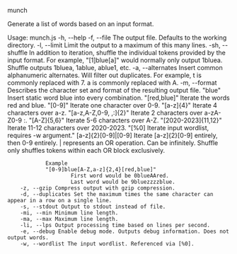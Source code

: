 munch

Generate a list of words based on an input format.

Usage: munch.js
        -h, --help
        -f, --file The output file. Defaults to the working directory.
        -l, --limit Limit the output to a maximum of this many lines.
        -sh, --shuffle In addition to iteration, shuffle the individual tokens provided by the input format.
                For example, "[1]blue[a]" would normally only output 1bluea.
                Shuffle outputs 1bluea, 1ablue, ablue1, etc.
        -a, --alternates Insert common alphanumeric alternates. Will filter out duplicates.
                For example, t is commonly replaced with 7.
                a is commonly replaced with A.
        -m, --format Describes the character set and format of the resulting output file.
                "blue" Insert static word blue into every combination.
                "[red,blue]" Iterate the words red and blue.
                "[0-9]" Iterate one character over 0-9.
                "[a-z]{4}" Iterate 4 characters over a-z.
                "[a-z,A-Z,0-9, ,:]{2}" Iterate 2 characters over a-zA-Z0-9 :.
                "[A-Z]{5,6}" Iterate 5-6 characters over A-Z.
                "[2020-2023]{11,12}" Iterate 11-12 characters over 2020-2023.
                "[%0] Iterate input wordlist, requires -w argument."
                [a-z]{2}[0-9]|[0-9] Iterate [a-z]{2}[0-9] entirely, then 0-9 entirely. | represents an OR operation. Can be infinitely. Shuffle only shuffles tokens within each OR block exclusively.

                Example
                "[0-9]blue[A-Z,a-z]{2,4}[red,blue]"
                        First word would be 0blueAAred.
                        Last word would be 9bluezzzzblue.
        -z, --gzip Compress output with gzip compression.
        -d, --duplicates Set the maximum times the same character can appear in a row on a single line.
        -s, --stdout Output to stdout instead of file.
        -mi, --min Minimum line length.
        -ma, --max Maximum line length.
        -li, --lps Output processing time based on lines per second.
        -e, --debug Enable debug mode. Outputs debug information. Does not output words.
        -w, --wordlist The input wordlist. Referenced via [%0].
